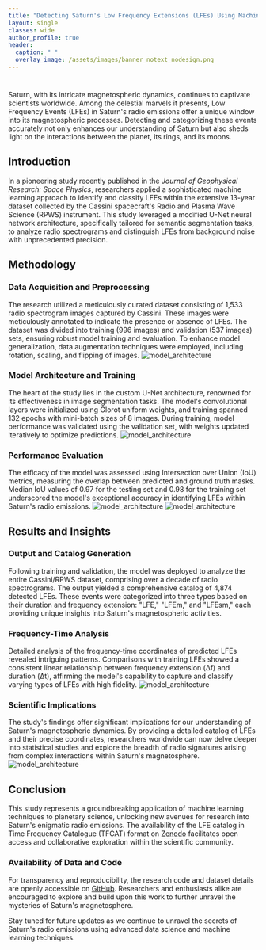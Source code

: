 ```yaml
---
title: "Detecting Saturn's Low Frequency Extensions (LFEs) Using Machine Learning"
layout: single
classes: wide
author_profile: true
header:
  caption: " "
  overlay_image: /assets/images/banner_notext_nodesign.png
---
```

# 
Saturn, with its intricate magnetospheric dynamics, continues to captivate scientists worldwide. Among the celestial marvels it presents, Low Frequency Events (LFEs) in Saturn's radio emissions offer a unique window into its magnetospheric processes. Detecting and categorizing these events accurately not only enhances our understanding of Saturn but also sheds light on the interactions between the planet, its rings, and its moons.

## Introduction

In a pioneering study recently published in the *Journal of Geophysical Research: Space Physics*, researchers applied a sophisticated machine learning approach to identify and classify LFEs within the extensive 13-year dataset collected by the Cassini spacecraft's Radio and Plasma Wave Science (RPWS) instrument. This study leveraged a modified U-Net neural network architecture, specifically tailored for semantic segmentation tasks, to analyze radio spectrograms and distinguish LFEs from background noise with unprecedented precision.

## Methodology

### Data Acquisition and Preprocessing

The research utilized a meticulously curated dataset consisting of 1,533 radio spectrogram images captured by Cassini. These images were meticulously annotated to indicate the presence or absence of LFEs. The dataset was divided into training (996 images) and validation (537 images) sets, ensuring robust model training and evaluation. To enhance model generalization, data augmentation techniques were employed, including rotation, scaling, and flipping of images.
![model_architecture](assets/images/a-Histograms-for-occurrence-of-Low-Frequency-Extensions.png)
### Model Architecture and Training

The heart of the study lies in the custom U-Net architecture, renowned for its effectiveness in image segmentation tasks. The model's convolutional layers were initialized using Glorot uniform weights, and training spanned 132 epochs with mini-batch sizes of 8 images. During training, model performance was validated using the validation set, with weights updated iteratively to optimize predictions.
![model_architecture](assets/images/Modified-U-Net-architecture.png)
### Performance Evaluation

The efficacy of the model was assessed using Intersection over Union (IoU) metrics, measuring the overlap between predicted and ground truth masks. Median IoU values of 0.97 for the testing set and 0.98 for the training set underscored the model's exceptional accuracy in identifying LFEs within Saturn's radio emissions.
![model_architecture](assets/images/Examples-of-well-classified-results.png)
![model_architecture](assets/images/Examples-of-poorly-classified-results.png)
## Results and Insights

### Output and Catalog Generation

Following training and validation, the model was deployed to analyze the entire Cassini/RPWS dataset, comprising over a decade of radio spectrograms. The output yielded a comprehensive catalog of 4,874 detected LFEs. These events were categorized into three types based on their duration and frequency extension: "LFE," "LFEm," and "LFEsm," each providing unique insights into Saturn's magnetospheric activities.

### Frequency-Time Analysis

Detailed analysis of the frequency-time coordinates of predicted LFEs revealed intriguing patterns. Comparisons with training LFEs showed a consistent linear relationship between frequency extension (Δf) and duration (Δt), affirming the model's capability to capture and classify varying types of LFEs with high fidelity.
![model_architecture](assets/images/Scatter-plots-of-delta-f-in-kHz-versus-delta-t-in-hours-for-a-Low-Frequency.png)

### Scientific Implications

The study's findings offer significant implications for our understanding of Saturn's magnetospheric dynamics. By providing a detailed catalog of LFEs and their precise coordinates, researchers worldwide can now delve deeper into statistical studies and explore the breadth of radio signatures arising from complex interactions within Saturn's magnetosphere.
![model_architecture](assets/images/Six-examples-of-models-prediction-on-unseen-data-from-the-Cassini-Radio-and-Plasma-Wave.png)

## Conclusion

This study represents a groundbreaking application of machine learning techniques to planetary science, unlocking new avenues for research into Saturn's enigmatic radio emissions. The availability of the LFE catalog in Time Frequency Catalogue (TFCAT) format on [Zenodo](https://zenodo.org/record/8314868) facilitates open access and collaborative exploration within the scientific community.

### Availability of Data and Code

For transparency and reproducibility, the research code and dataset details are openly accessible on [GitHub](https://github.com/elodwyer1/Unet_Application_to_Saturn_Kilometric_Radiation). Researchers and enthusiasts alike are encouraged to explore and build upon this work to further unravel the mysteries of Saturn's magnetosphere.

Stay tuned for future updates as we continue to unravel the secrets of Saturn's radio emissions using advanced data science and machine learning techniques.

